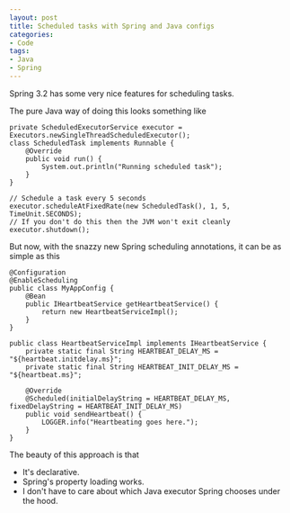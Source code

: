 ```yaml
---
layout: post
title: Scheduled tasks with Spring and Java configs
categories:
- Code
tags: 
- Java
- Spring
---
```


Spring 3.2 has some very nice features for scheduling tasks.

The pure Java way of doing this looks something like  

    private ScheduledExecutorService executor =
    Executors.newSingleThreadScheduledExecutor();  
    class ScheduledTask implements Runnable {  
        @Override  
        public void run() {  
            System.out.println("Running scheduled task");  
        }  
    }

    // Schedule a task every 5 seconds  
    executor.scheduleAtFixedRate(new ScheduledTask(), 1, 5, TimeUnit.SECONDS);  
    // If you don't do this then the JVM won't exit cleanly  
    executor.shutdown();  

But now, with the snazzy new Spring scheduling annotations, it can be as
simple as this  

    @Configuration  
    @EnableScheduling  
    public class MyAppConfig {  
        @Bean  
        public IHeartbeatService getHeartbeatService() {  
            return new HeartbeatServiceImpl();  
        }  
    }

    public class HeartbeatServiceImpl implements IHeartbeatService {  
        private static final String HEARTBEAT_DELAY_MS = "${heartbeat.initdelay.ms}";  
        private static final String HEARTBEAT_INIT_DELAY_MS = "${heartbeat.ms}";

        @Override  
        @Scheduled(initialDelayString = HEARTBEAT_DELAY_MS, fixedDelayString = HEARTBEAT_INIT_DELAY_MS)  
        public void sendHeartbeat() {  
            LOGGER.info("Heartbeating goes here.");  
        }  
    }

The beauty of this approach is that

  * It's declarative.
  * Spring's property loading works.
  * I don't have to care about which Java executor Spring chooses under the hood.

